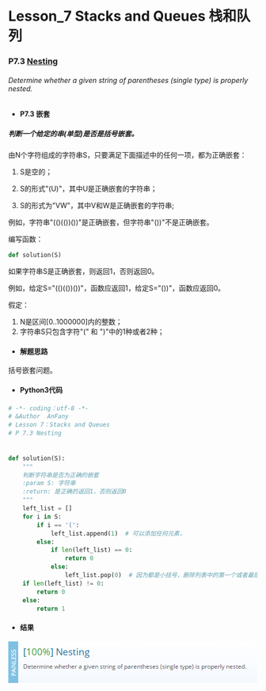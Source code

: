 # Lesson_7 Stacks and Queues  栈和队列

### P7.3 [Nesting](https://app.codility.com/programmers/lessons/7-stacks_and_queues/nesting/) 


###### Determine whether a given string of parentheses (single type) is properly nested.






* #### P7.3 嵌套

##### 判断一个给定的串(单型)是否是括号嵌套。

由N个字符组成的字符串S，只要满足下面描述中的任何一项，都为正确嵌套：


  1. S是空的；
  
  2. S的形式"(U)"，其中U是正确嵌套的字符串；
  
  3. S的形式为"VW"，其中V和W是正确嵌套的字符串;

例如，字符串"(()(())())"是正确嵌套，但字符串"())"不是正确嵌套。

编写函数：
```python
def solution(S)
```

如果字符串S是正确嵌套，则返回1，否则返回0。


例如，给定S="(()(())())"，函数应返回1，给定S="())"，函数应返回0。

假定：

  1. N是区间[0..1000000]内的整数；
  2. 字符串S只包含字符"(" 和 ")"中的1种或者2种； 

* #### 解题思路

括号嵌套问题。


* #### Python3代码



```python
# -*- coding：utf-8 -*-
# &Author  AnFany
# Lesson 7：Stacks and Queues
# P 7.3 Nesting


def solution(S):
    """
    判断字符串是否为正确的嵌套
    :param S: 字符串
    :return: 是正确的返回1，否则返回0
    """
    left_list = []
    for i in S:
        if i == '(':
            left_list.append(1)  # 可以添加任何元素，
        else:
            if len(left_list) == 0:
                return 0
            else:
                left_list.pop(0)  # 因为都是小括号，删除列表中的第一个或者最后一个，都是一样的
    if len(left_list) != 0:
        return 0
    else:
        return 1
```


* #### 结果


![image](https://github.com/Anfany/Codility-Lessons-By-Python3/blob/master/L7_Stacks%20and%20Queues/7.3.png)
